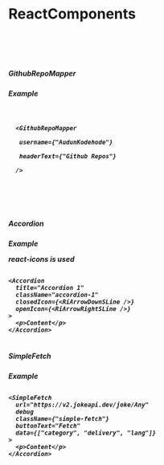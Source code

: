 <h1>ReactComponents<h1>
<br>
<h5>GithubRepoMapper<h5>
<h7>Example<h7>

<pre>
<code>
<p>
  &lt;GithubRepoMapper<br />
  &nbsp;username={"AudunKodehode"}<br />
  &nbsp;headerText={"Github Repos"}<br />
  /&gt;
</p>
<br>
</code>
</pre>

<h5>Accordion<h5>
<h7>Example<h7>
<b><p>react-icons is used</p></b>

<pre>
<code>
&lt;Accordion
  title="Accordion 1"
  className="accordion-1"
  closedIcon=&#123;&lt;RiArrowDownSLine />&#125;
  openIcon=&#123;&lt;RiArrowRightSLine />&#125;
&gt;
  &lt;p&gt;Content&lt;/p&gt;
&lt;/Accordion&gt;
</code>
</pre>

<h5>SimpleFetch<h5>
<h7>Example<h7>
<pre>
<code>
&lt;SimpleFetch
  url="https://v2.jokeapi.dev/joke/Any"
  debug
  className={"simple-fetch"}
  buttonText="Fetch"
  data={["category", "delivery", "lang"]}
&gt;
  &lt;p&gt;Content&lt;/p&gt;
&lt;/Accordion&gt;
</code>
</pre>

